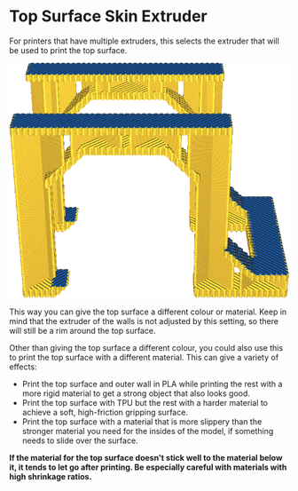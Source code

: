 Top Surface Skin Extruder
====
For printers that have multiple extruders, this selects the extruder that will be used to print the top surface.

<!--screenshot {
"image_path": "roofing_extruder_nr.png",
"models": [
    {
        "script": "question_stick_clip.scad",
        "transformation": ["scale(0.5)"]
    }
],
"camera_position": [0, -90, 60],
"settings": {
    "wall_line_count": 0,
    "skin_outline_count": 0,
    "roofing_layer_count": 1,
    "roofing_extruder_nr": 1
},
"colour_scheme": "material_colour",
"colours": 32
}-->
![This model will be printed with only the top surface layers in a different colour](images/roofing_extruder_nr.png)

This way you can give the top surface a different colour or material. Keep in mind that the extruder of the walls is not adjusted by this setting, so there will still be a rim around the top surface.

Other than giving the top surface a different colour, you could also use this to print the top surface with a different material. This can give a variety of effects:
* Print the top surface and outer wall in PLA while printing the rest with a more rigid material to get a strong object that also looks good.
* Print the top surface with TPU but the rest with a harder material to achieve a soft, high-friction gripping surface.
* Print the top surface with a material that is more slippery than the stronger material you need for the insides of the model, if something needs to slide over the surface.

**If the material for the top surface doesn't stick well to the material below it, it tends to let go after printing. Be especially careful with materials with high shrinkage ratios.**